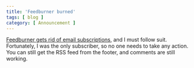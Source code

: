 ```yaml
---
title: 'Feedburner burned'
tags: [ blog ]
category: [ Announcement ]
---
```


[Feedburner gets rid of email
subscriptions](https://support.google.com/feedburner/answer/10483501), and I
must follow suit. Fortunately, I was the only subscriber, so no one needs to
take any action. You can still get the RSS feed from the footer, and comments
are still working.
